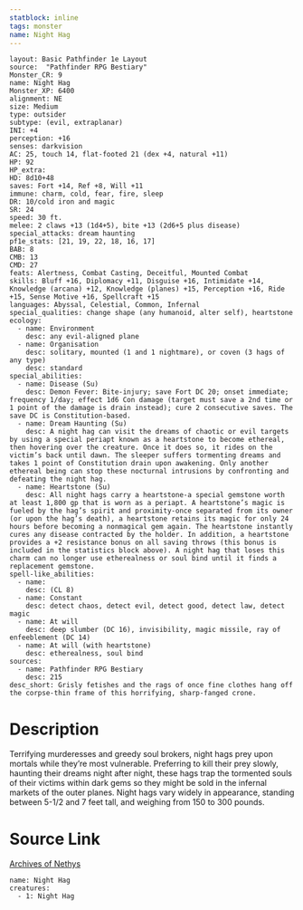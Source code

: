 ```yaml
---
statblock: inline
tags: monster
name: Night Hag
---
```

```statblock
layout: Basic Pathfinder 1e Layout
source:  "Pathfinder RPG Bestiary"
Monster_CR: 9
name: Night Hag
Monster_XP: 6400
alignment: NE
size: Medium
type: outsider
subtype: (evil, extraplanar)
INI: +4
perception: +16
senses: darkvision
AC: 25, touch 14, flat-footed 21 (dex +4, natural +11)
HP: 92
HP_extra: 
HD: 8d10+48
saves: Fort +14, Ref +8, Will +11
immune: charm, cold, fear, fire, sleep
DR: 10/cold iron and magic
SR: 24
speed: 30 ft.
melee: 2 claws +13 (1d4+5), bite +13 (2d6+5 plus disease)
special_attacks: dream haunting
pf1e_stats: [21, 19, 22, 18, 16, 17]
BAB: 8
CMB: 13
CMD: 27
feats: Alertness, Combat Casting, Deceitful, Mounted Combat
skills: Bluff +16, Diplomacy +11, Disguise +16, Intimidate +14, Knowledge (arcana) +12, Knowledge (planes) +15, Perception +16, Ride +15, Sense Motive +16, Spellcraft +15
languages: Abyssal, Celestial, Common, Infernal
special_qualities: change shape (any humanoid, alter self), heartstone
ecology:
  - name: Environment
    desc: any evil-aligned plane
  - name: Organisation
    desc: solitary, mounted (1 and 1 nightmare), or coven (3 hags of any type)
    desc: standard
special_abilities:
  - name: Disease (Su)
    desc: Demon Fever: Bite-injury; save Fort DC 20; onset immediate; frequency 1/day; effect 1d6 Con damage (target must save a 2nd time or 1 point of the damage is drain instead); cure 2 consecutive saves. The save DC is Constitution-based.
  - name: Dream Haunting (Su)
    desc: A night hag can visit the dreams of chaotic or evil targets by using a special periapt known as a heartstone to become ethereal, then hovering over the creature. Once it does so, it rides on the victim’s back until dawn. The sleeper suffers tormenting dreams and takes 1 point of Constitution drain upon awakening. Only another ethereal being can stop these nocturnal intrusions by confronting and defeating the night hag.
  - name: Heartstone (Su)
    desc: All night hags carry a heartstone-a special gemstone worth at least 1,800 gp that is worn as a periapt. A heartstone’s magic is fueled by the hag’s spirit and proximity-once separated from its owner (or upon the hag’s death), a heartstone retains its magic for only 24 hours before becoming a nonmagical gem again. The heartstone instantly cures any disease contracted by the holder. In addition, a heartstone provides a +2 resistance bonus on all saving throws (this bonus is included in the statistics block above). A night hag that loses this charm can no longer use etherealness or soul bind until it finds a replacement gemstone.
spell-like_abilities:
  - name:
    desc: (CL 8)
  - name: Constant
    desc: detect chaos, detect evil, detect good, detect law, detect magic
  - name: At will
    desc: deep slumber (DC 16), invisibility, magic missile, ray of enfeeblement (DC 14)
  - name: At will (with heartstone)
    desc: etherealness, soul bind
sources:
  - name: Pathfinder RPG Bestiary
    desc: 215
desc_short: Grisly fetishes and the rags of once fine clothes hang off the corpse-thin frame of this horrifying, sharp-fanged crone.
```
# Description
Terrifying murderesses and greedy soul brokers, night hags prey upon mortals while they’re most vulnerable. Preferring to kill their prey slowly, haunting their dreams night after night, these hags trap the tormented souls of their victims within dark gems so they might be sold in the infernal markets of the outer planes. Night hags vary widely in appearance, standing between 5-1/2 and 7 feet tall, and weighing from 150 to 300 pounds.
# Source Link
[Archives of Nethys](https://aonprd.com/MonsterDisplay.aspx?ItemName=Night%20Hag)
```encounter-table
name: Night Hag
creatures:
  - 1: Night Hag
```
